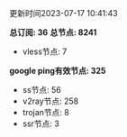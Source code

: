 更新时间2023-07-17 10:41:43

**总订阅: 36**
**总节点: 8241**
- vless节点: 7

**google ping有效节点: 325**
- ss节点: 56
- v2ray节点: 258
- trojan节点: 8
- ssr节点: 3
